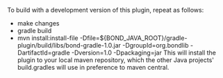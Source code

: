 To build with a development version of this plugin, repeat as follows:
* make changes
* gradle build
* mvn install:install-file -Dfile=${BOND_JAVA_ROOT}/gradle-plugin/build/libs/bond-gradle-1.0.jar -DgroupId=org.bondlib -DartifactId=gradle -Dversion=1.0 -Dpackaging=jar
This will install the plugin to your local maven repository, which the other
Java projects' build.gradles will use in preference to maven central.
